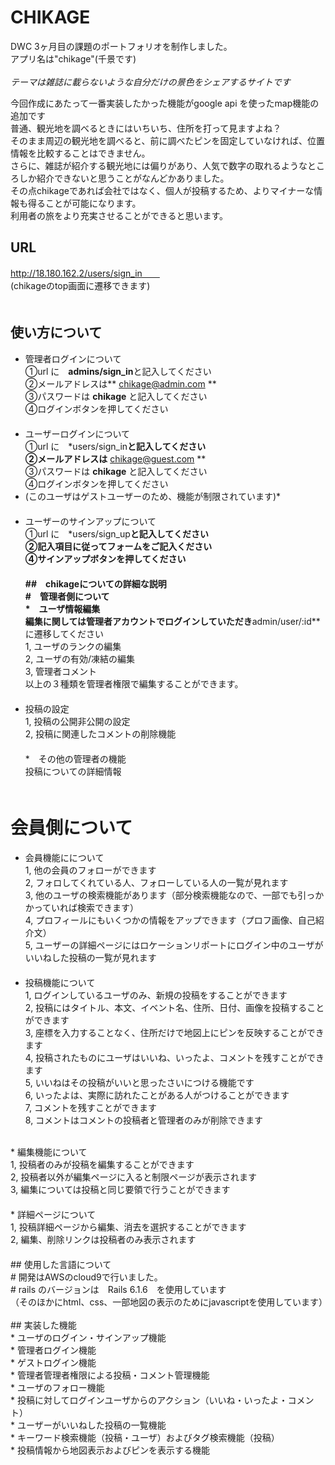# CHIKAGE

DWC 3ヶ月目の課題のポートフォリオを制作しました。<br>
アプリ名は"chikage"(千景です)<br>
<br>
*テーマは雑誌に載らないような自分だけの景色をシェアするサイトです*<br>

今回作成にあたって一番実装したかった機能がgoogle api を使ったmap機能の追加です<br>
普通、観光地を調べるときにはいちいち、住所を打って見ますよね？<br>
そのまま周辺の観光地を調べると、前に調べたピンを固定していなければ、位置情報を比較することはできません。<br>
さらに、雑誌が紹介する観光地には偏りがあり、人気で数字の取れるようなところしか紹介できないと思うことがなんどかありました。<br>
その点chikageであれば会社ではなく、個人が投稿するため、よりマイナーな情報も得ることが可能になります。<br>
利用者の旅をより充実させることができると思います。<br>


## URL<br>
http://18.180.162.2/users/sign_in　　<br>
(chikageのtop画面に遷移できます)　　<br>
　　<br>
## 使い方について　　<br>
* 管理者ログインについて　　<br>
①url に　**admins/sign_in**と記入してください　　<br>
②メールアドレスは** chikage@admin.com **　　<br>
③パスワードは **chikage** と記入してください　　<br>
④ログインボタンを押してください　　<br>
　　<br>
* ユーザーログインについて　　<br>
①url に　*users/sign_in**と記入してください　　<br>
②メールアドレスは** chikage@guest.com **　　<br>
③パスワードは **chikage** と記入してください　　<br>
④ログインボタンを押してください　　<br>
* (このユーザはゲストユーザーのため、機能が制限されています)*　　<br>
　　<br>
* ユーザーのサインアップについて　　<br>
①url に　*users/sign_up**と記入してください　　<br>
②記入項目に従ってフォームをご記入ください　　<br>
④サインアップボタンを押してください　　<br>
　　<br>
##　chikageについての詳細な説明　　<br>
#　管理者側について　　<br>
*　ユーザ情報編集　　<br>
編集に関しては管理者アカウントでログインしていただき**admin/user/:id**に遷移してください　　<br>
1, ユーザのランクの編集　　　<br>
2, ユーザの有効/凍結の編集<br>
3, 管理者コメント　　<br>
以上の３種類を管理者権限で編集することができます。　　<br>
　　<br>
* 投稿の設定　　<br>
1, 投稿の公開非公開の設定　　<br>
2, 投稿に関連したコメントの削除機能　　　　<br>
　　<br>
*　その他の管理者の機能　　<br>
投稿についての詳細情報　　<br>
　　<br>
# 会員側について　　<br>
* 会員機能にについて　　<br>
1, 他の会員のフォローができます　　<br>
2, フォロしてくれている人、フォローしている人の一覧が見れます　　<br>
3, 他のユーザの検索機能があります（部分検索機能なので、一部でも引っかかっていれば検索できます）　　<br>
4, プロフィールにもいくつかの情報をアップできます（プロフ画像、自己紹介文）　　<br>
5, ユーザーの詳細ページにはロケーションリポートにログイン中のユーザがいいねした投稿の一覧が見れます　　<br>
　　<br>
* 投稿機能について　　<br>
1, ログインしているユーザのみ、新規の投稿をすることができます　　<br>
2, 投稿にはタイトル、本文、イベント名、住所、日付、画像を投稿することができます　　<br>
3, 座標を入力することなく、住所だけで地図上にピンを反映することができます　　<br>
4, 投稿されたものにユーザはいいね、いったよ、コメントを残すことができます　　<br>
5, いいねはその投稿がいいと思ったさいにつける機能です　　<br>
6, いったよは、実際に訪れたことがある人がつけることができます　　<br>
7, コメントを残すことができます　　<br>
8, コメントはコメントの投稿者と管理者のみが削除できます　　<br>
<br>
* 編集機能について　　<br>
1, 投稿者のみが投稿を編集することができます　　<br>
2, 投稿者以外が編集ページに入ると制限ページが表示されます　　<br>
3, 編集については投稿と同じ要領で行うことができます　　<br>
　　<br>
* 詳細ページについて　　<br>
1, 投稿詳細ページから編集、消去を選択することができます　　<br>
2, 編集、削除リンクは投稿者のみ表示されます　　<br>
　　<br>
## 使用した言語について　　<br>
# 開発はAWSのcloud9で行いました。　　<br>
# rails のバージョンは　Rails 6.1.6　を使用しています　　<br>
（そのほかにhtml、css、一部地図の表示のためにjavascriptを使用しています）　　<br>
<br>
## 実装した機能<br>
* ユーザのログイン・サインアップ機能<br>
* 管理者ログイン機能<br>
* ゲストログイン機能<br>
* 管理者管理者権限による投稿・コメント管理機能<br>
* ユーザのフォロー機能<br>
* 投稿に対してログインユーザからのアクション（いいね・いったよ・コメント）<br>
* ユーザーがいいねした投稿の一覧機能　<br>
* キーワード検索機能（投稿・ユーザ）およびタグ検索機能（投稿）<br>
* 投稿情報から地図表示およびピンを表示する機能<br>

